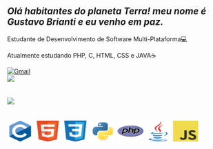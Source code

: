 <h2><strong><em>Olá habitantes do planeta Terra! meu nome é Gustavo Brianti e eu venho em paz.</em></strong></h2>

Estudante de Desenvolvimento de Software Multi-Plataforma💻

Atualmente estudando PHP, C, HTML, CSS e JAVA☕

<a href="mailto:gustavobrianti13@gmail.com">
  <img src="https://img.shields.io/badge/Gmail-D14836?style=for-the-badge&logo=gmail&logoColor=white" alt="Gmail">
</a>

  


 


<div>
  <img  height="200em" src="https://github-readme-stats.vercel.app/api?username=ogustavobrianti&show_icons=true&theme=dracula"/>
<br>
  <br>
  
  <br>
  <img  height="200em" src="https://github-readme-stats.vercel.app/api/top-langs/?username=ogustavobrianti&layout=compact&langs_count=16&theme=dracula"/>
  
</div>
<br>


<div style="display: inline_block"><br>
 <img align="center" alt="ogustavobrianti-C" height="50" width="60" src="https://raw.githubusercontent.com/devicons/devicon/master/icons/c/c-original.svg" >
  <img align="center" alt="ogustavobrianti-HTML" height="50" width="60" src="https://raw.githubusercontent.com/devicons/devicon/master/icons/html5/html5-original.svg">
  <img align="center" alt="ogustavobrianti-CSS" height="50" width="60" src="https://raw.githubusercontent.com/devicons/devicon/master/icons/css3/css3-original.svg">
  <img align="center" alt="ogustavobrianti-PHP" height="50" width="60" src="https://raw.githubusercontent.com/devicons/devicon/master/icons/python/python-original.svg">
   <img align="center" alt="ogustavobrianti-CSS" height="50" width="60" src="https://raw.githubusercontent.com/devicons/devicon/master/icons/php/php-original.svg">
  <img align="center" alt="ogustavobrianti-JAVA" height="50" width="60" src="https://raw.githubusercontent.com/devicons/devicon/master/icons/java/java-original.svg">
  <img align="center" alt="ogustavobrianti-JAVASCRIPT" height="50" width="60" src="https://raw.githubusercontent.com/devicons/devicon/master/icons/javascript/javascript-original.svg">
</div><br><br>

